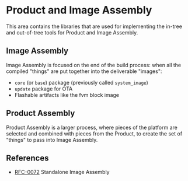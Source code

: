 # Product and Image Assembly

This area contains the libraries that are used for implementing the in-tree and out-of-tree tools for Product and Image
Assembly.

## Image Assembly

Image Assembly is focused on the end of the build process: when all the compiled "things" are put
together into the deliverable "images":

- `core` (or `base`) package (previously called `system_image`)
- `update` package for OTA
- Flashable artifacts like the fvm block image

## Product Assembly

Product Assembly is a larger process, where pieces of the platform are selected and combined with
pieces from the Product, to create the set of "things" to pass into Image Assembly.

## References

- [RFC-0072][rfc-0072] Standalone Image Assembly


[rfc-0072]: /docs/contribute/governance/rfcs/0072_standalone_image_assembly_tool.md
